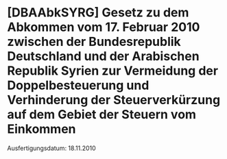 # [DBAAbkSYRG] Gesetz zu dem Abkommen vom 17. Februar 2010 zwischen der Bundesrepublik Deutschland und der Arabischen Republik Syrien zur Vermeidung der Doppelbesteuerung und Verhinderung der Steuerverkürzung auf dem Gebiet der Steuern vom Einkommen

Ausfertigungsdatum: 18.11.2010

 